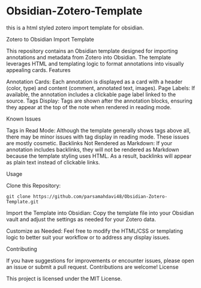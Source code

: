 # Obsidian-Zotero-Template
this is a html styled zotero import template for obsidian.

Zotero to Obsidian Import Template

This repository contains an Obsidian template designed for importing annotations and metadata from Zotero into Obsidian. The template leverages HTML and templating logic to format annotations into visually appealing cards.
Features

Annotation Cards: Each annotation is displayed as a card with a header (color, type) and content (comment, annotated text, images).
Page Labels: If available, the annotation includes a clickable page label linked to the source.
Tags Display: Tags are shown after the annotation blocks, ensuring they appear at the top of the note when rendered in reading mode.

Known Issues

Tags in Read Mode: Although the template generally shows tags above all, there may be minor issues with tag display in reading mode. These issues are mostly cosmetic.
Backlinks Not Rendered as Markdown: If your annotation includes backlinks, they will not be rendered as Markdown because the template styling uses HTML. As a result, backlinks will appear as plain text instead of clickable links.

Usage

Clone this Repository:

    git clone https://github.com/parsamahdavi48/Obsidian-Zotero-Template.git

Import the Template into Obsidian:
Copy the template file into your Obsidian vault and adjust the settings as needed for your Zotero data.

Customize as Needed:
Feel free to modify the HTML/CSS or templating logic to better suit your workflow or to address any display issues.

Contributing

If you have suggestions for improvements or encounter issues, please open an issue or submit a pull request. Contributions are welcome!
License

This project is licensed under the MIT License.
